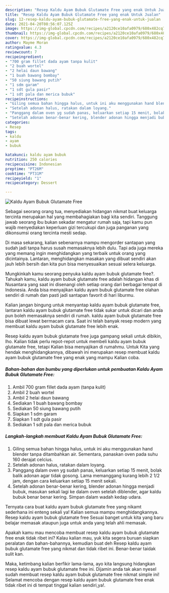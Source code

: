 ```yaml
---
description: "Resep Kaldu Ayam Bubuk Glutamate Free yang enak Untuk Jualan"
title: "Resep Kaldu Ayam Bubuk Glutamate Free yang enak Untuk Jualan"
slug: 12-resep-kaldu-ayam-bubuk-glutamate-free-yang-enak-untuk-jualan
date: 2021-04-20T08:56:07.125Z
image: https://img-global.cpcdn.com/recipes/a2120ce10afa0979/680x482cq70/kaldu-ayam-bubuk-glutamate-free-foto-resep-utama.jpg
thumbnail: https://img-global.cpcdn.com/recipes/a2120ce10afa0979/680x482cq70/kaldu-ayam-bubuk-glutamate-free-foto-resep-utama.jpg
cover: https://img-global.cpcdn.com/recipes/a2120ce10afa0979/680x482cq70/kaldu-ayam-bubuk-glutamate-free-foto-resep-utama.jpg
author: Mayme Moran
ratingvalue: 4.3
reviewcount: 7
recipeingredient:
- "700 gram fillet dada ayam tanpa kulit"
- "2 buah wortel"
- "2 helai daun bawang"
- "1 buah bawang bombay"
- "50 siung bawang putih"
- "1 sdm garam"
- "1 sdt gula pasir"
- "1 sdt pala dan merica bubuk"
recipeinstructions:
- "Giling semua bahan hingga halus, untuk ini aku menggunakan hand blender tanpa ditambahkan air. Sementara, panaskan oven pada suhu 160 derajat celcius."
- "Setelah adonan halus, ratakan dalam loyang."
- "Panggang dalam oven yg sudah panas, keluarkan setiap 15 menit, bolak balik adonan agar tidak gosong. Lama memanggang kurang lebih 2 1/2 jam, dengan cara keluarkan setiap 15 menit sekali."
- "Setelah adonan benar-benar kering, blender adonan hingga menjadi bubuk, masukan sekali lagi ke dalam oven setelah diblender, agar kaldu bubuk benar benar kering. Simpan dalam wadah kedap udara."
categories:
- Resep
tags:
- kaldu
- ayam
- bubuk

katakunci: kaldu ayam bubuk 
nutrition: 250 calories
recipecuisine: Indonesian
preptime: "PT26M"
cooktime: "PT31M"
recipeyield: "1"
recipecategory: Dessert

---
```



![Kaldu Ayam Bubuk Glutamate Free](https://img-global.cpcdn.com/recipes/a2120ce10afa0979/680x482cq70/kaldu-ayam-bubuk-glutamate-free-foto-resep-utama.jpg)

Sebagai seorang orang tua, menyediakan hidangan nikmat buat keluarga tercinta merupakan hal yang membahagiakan bagi kita sendiri. Tanggung jawab seorang ibu bukan sekadar mengatur rumah saja, tapi kamu pun wajib menyediakan keperluan gizi tercukupi dan juga panganan yang dikonsumsi orang tercinta mesti sedap.

Di masa  sekarang, kalian sebenarnya mampu mengorder santapan yang sudah jadi tanpa harus susah memasaknya lebih dulu. Tapi ada juga mereka yang memang ingin menghidangkan yang terbaik untuk orang yang dicintainya. Lantaran, menghidangkan masakan yang dibuat sendiri akan jauh lebih bersih dan kita pun bisa menyesuaikan sesuai selera keluarga. 



Mungkinkah kamu seorang penyuka kaldu ayam bubuk glutamate free?. Tahukah kamu, kaldu ayam bubuk glutamate free adalah hidangan khas di Nusantara yang saat ini disenangi oleh setiap orang dari berbagai tempat di Indonesia. Anda bisa menyajikan kaldu ayam bubuk glutamate free olahan sendiri di rumah dan pasti jadi santapan favorit di hari liburmu.

Kalian jangan bingung untuk menyantap kaldu ayam bubuk glutamate free, lantaran kaldu ayam bubuk glutamate free tidak sukar untuk dicari dan anda pun boleh memasaknya sendiri di rumah. kaldu ayam bubuk glutamate free bisa dibuat lewat bermacam cara. Saat ini telah banyak resep modern yang membuat kaldu ayam bubuk glutamate free lebih enak.

Resep kaldu ayam bubuk glutamate free juga gampang sekali untuk dibikin, lho. Kalian tidak perlu repot-repot untuk membeli kaldu ayam bubuk glutamate free, tetapi Kalian bisa menyajikan di rumahmu. Untuk Kita yang hendak menghidangkannya, dibawah ini merupakan resep membuat kaldu ayam bubuk glutamate free yang enak yang mampu Kalian coba.

<!--inarticleads1-->

##### Bahan-bahan dan bumbu yang diperlukan untuk pembuatan Kaldu Ayam Bubuk Glutamate Free:

1. Ambil 700 gram fillet dada ayam (tanpa kulit)
1. Ambil 2 buah wortel
1. Ambil 2 helai daun bawang
1. Sediakan 1 buah bawang bombay
1. Sediakan 50 siung bawang putih
1. Siapkan 1 sdm garam
1. Siapkan 1 sdt gula pasir
1. Sediakan 1 sdt pala dan merica bubuk




<!--inarticleads2-->

##### Langkah-langkah membuat Kaldu Ayam Bubuk Glutamate Free:

1. Giling semua bahan hingga halus, untuk ini aku menggunakan hand blender tanpa ditambahkan air. Sementara, panaskan oven pada suhu 160 derajat celcius.
1. Setelah adonan halus, ratakan dalam loyang.
1. Panggang dalam oven yg sudah panas, keluarkan setiap 15 menit, bolak balik adonan agar tidak gosong. Lama memanggang kurang lebih 2 1/2 jam, dengan cara keluarkan setiap 15 menit sekali.
1. Setelah adonan benar-benar kering, blender adonan hingga menjadi bubuk, masukan sekali lagi ke dalam oven setelah diblender, agar kaldu bubuk benar benar kering. Simpan dalam wadah kedap udara.




Ternyata cara buat kaldu ayam bubuk glutamate free yang nikamt sederhana ini enteng sekali ya! Kalian semua mampu menghidangkannya. Resep kaldu ayam bubuk glutamate free Sesuai banget untuk kita yang baru belajar memasak ataupun juga untuk anda yang telah ahli memasak.

Apakah kamu mau mencoba membuat resep kaldu ayam bubuk glutamate free enak tidak ribet ini? Kalau kalian mau, yuk kita segera buruan siapkan peralatan dan bahan-bahannya, kemudian buat deh Resep kaldu ayam bubuk glutamate free yang nikmat dan tidak ribet ini. Benar-benar taidak sulit kan. 

Maka, ketimbang kalian berfikir lama-lama, ayo kita langsung hidangkan resep kaldu ayam bubuk glutamate free ini. Dijamin anda tak akan nyesel sudah membuat resep kaldu ayam bubuk glutamate free nikmat simple ini! Selamat mencoba dengan resep kaldu ayam bubuk glutamate free enak tidak ribet ini di tempat tinggal kalian sendiri,ya!.

